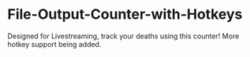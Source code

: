 # File-Output-Counter-with-Hotkeys
Designed for Livestreaming, track your deaths using this counter! More hotkey support being added.
